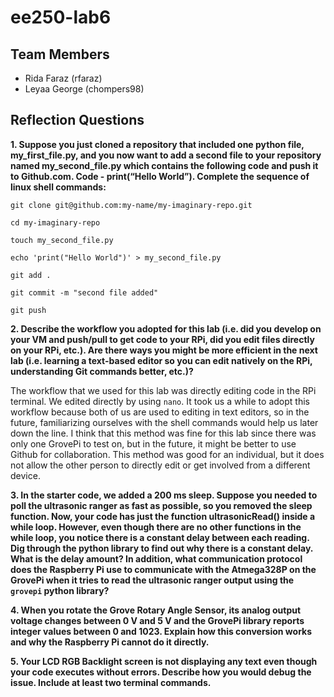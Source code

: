 # ee250-lab6

## Team Members
- Rida Faraz (rfaraz)
- Leyaa George (chompers98)

## Reflection Questions
**1. Suppose you just cloned a repository that included one python file, my_first_file.py, and you now want to add a second file to your repository named
my_second_file.py which contains the following code and push it to Github.com. Code - print(“Hello World”). Complete the sequence of linux shell commands:**

`git clone git@github.com:my-name/my-imaginary-repo.git`

`cd my-imaginary-repo` 

`touch my_second_file.py`

`echo 'print("Hello World")' > my_second_file.py`

`git add .`

`git commit -m "second file added"`

`git push`

**2. Describe the workflow you adopted for this lab (i.e. did you develop on your VM and push/pull to get code to your RPi, did you edit files directly on your RPi, etc.). Are there ways you might be more efficient in the next lab (i.e. learning a text-based editor so you can edit natively on the RPi, understanding Git commands better, etc.)?**

The workflow that we used for this lab was directly editing code in the RPi terminal. We edited directly by using `nano`. It took us a while to adopt this workflow because both of us are used to editing in text editors, so in the future, familiarizing ourselves with the shell commands would help us later down the line. I think that this method was fine for this lab since there was only one GrovePi to test on, but in the future, it might be better to use Github for collaboration. This method was good for an individual, but it does not allow the other person to directly edit or get involved from a different device. 

**3. In the starter code, we added a 200 ms sleep. Suppose you needed to poll the ultrasonic ranger as fast as possible, so you removed the sleep function. Now, your code has just the function ultrasonicRead() inside a while loop. However, even though there are no other functions in the while loop, you notice there is a constant delay between each reading. Dig through the python library to find out why there is a constant delay. What is the delay amount? In addition, what communication protocol does the Raspberry Pi use to communicate with the Atmega328P on the GrovePi when it tries to read the ultrasonic ranger output using the `grovepi` python library?**

**4. When you rotate the Grove Rotary Angle Sensor, its analog output voltage changes between 0 V and 5 V and the GrovePi library reports integer values between 0 and 1023. Explain how this conversion works and why the Raspberry Pi cannot do it directly.**

**5. Your LCD RGB Backlight screen is not displaying any text even though your code executes without errors. Describe how you would debug the issue. Include at least two terminal commands.**
